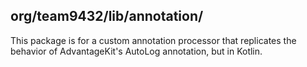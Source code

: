 ## org/team9432/lib/annotation/

This package is for a custom annotation processor that replicates the behavior of AdvantageKit's AutoLog annotation, but
in Kotlin.
